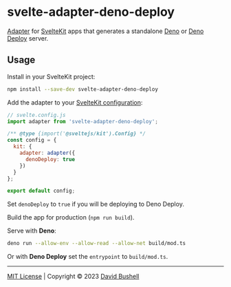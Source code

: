 # svelte-adapter-deno-deploy

[Adapter](https://kit.svelte.dev/docs/adapters) for [SvelteKit](https://kit.svelte.dev/) apps that generates a standalone [Deno](https://deno.com/runtime) or [Deno Deploy](https://deno.com/deploy) server.

## Usage

Install in your SvelteKit project:

```sh
npm install --save-dev svelte-adapter-deno-deploy
```

Add the adapter to your [SvelteKit configuration](https://kit.svelte.dev/docs/configuration):

```js
// svelte.config.js
import adapter from 'svelte-adapter-deno-deploy';

/** @type {import('@sveltejs/kit').Config} */
const config = {
  kit: {
    adapter: adapter({
      denoDeploy: true
    })
  }
};

export default config;
```

Set `denoDeploy` to `true` if you will be deploying to Deno Deploy.

Build the app for production (`npm run build`).

Serve with **Deno**:

```sh
deno run --allow-env --allow-read --allow-net build/mod.ts
```

Or with **Deno Deploy** set the `entrypoint` to `build/mod.ts`.

* * *

[MIT License](/LICENSE) | Copyright © 2023 [David Bushell](https://dbushell.com)
